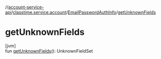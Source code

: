 //[account-service-api](../../../index.md)/[classtime.service.account](../index.md)/[EmailPasswordAuthInfo](index.md)/[getUnknownFields](get-unknown-fields.md)

# getUnknownFields

[jvm]\
fun [getUnknownFields](get-unknown-fields.md)(): UnknownFieldSet
